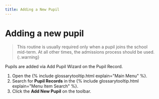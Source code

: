 ```yaml
---
title: Adding a New Pupil
---
```


# Adding a new pupil

> This routine is usually required only when a pupil joins the school mid-term. At all other times, the admissions process should be used.
{:.warning}

Pupils are added via Add Pupil Wizard on the Pupil Record.

1. Open the {% include glossarytooltip.html explain="Main Menu" %}.
1. Search for **Pupil Records** in the {% include glossarytooltip.html explain="Menu Item Search" %}.
1. Click the **Add New Pupil** on the toolbar.